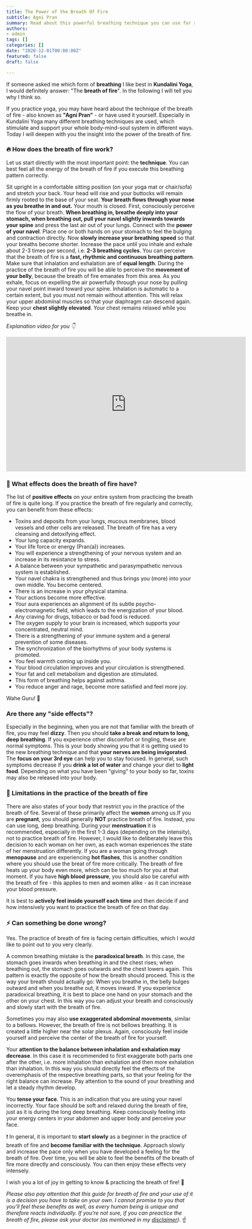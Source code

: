 ```yaml
---
title: The Power of the Breath Of Fire
subtitle: Agni Pran 
summary: Read about this powerful breathing technique you can use for your daily practice. I tell you everything you need to know to use that great breathing method properly for yourself and within your Kundalini Yoga practice.  
authors:
- admin
tags: []
categories: []
date: "2020-12-01T00:00:00Z"
featured: false
draft: false

---
```


If someone asked me which form of **breathing** I like best in **Kundalini Yoga**, I would definitely answer: "The **breath of fire**". In the following I will tell you why I think so.

If you practice yoga, you may have heard about the technique of the breath of fire - also known as **"Agni Pran"** - or have used it yourself. 
Especially in Kundalini Yoga many different breathing techniques are used, which stimulate and support your whole body-mind-soul system in different ways. Today I will deepen with you the insight into the power of the breath of fire. 

### 🔥 How does the breath of fire work?

Let us start directly with the most important point: the **technique**. You can best feel all the energy of the breath of fire if you execute this breathing pattern correctly. 

Sit upright in a comfortable sitting position (on your yoga mat or chair/sofa) and stretch your back. Your head will rise and your buttocks will remain firmly rooted to the base of your seat. **Your breath flows through your nose as you breathe in and out.** Your mouth is closed. First, consciously perceive the flow of your breath. **When breathing in, breathe deeply into your stomach, when breathing out, pull your navel slightly inwards towards your spine** and press the last air out of your lungs. Connect with the **power of your navel**. Place one or both hands on your stomach to feel the bulging and contraction directly. Now **slowly increase your breathing speed** so that your breaths become shorter. Increase the pace until you inhale and exhale about 2-3 times per second, i.e. **2-3 breathing cycles**. You can perceive that the breath of fire is a **fast, rhythmic and continuous breathing pattern**. Make sure that inhalation and exhalation are of **equal length**. During the practice of the breath of fire you will be able to perceive the **movement of your belly**, because the breath of fire emanates from this area. As you exhale, focus on expelling the air powerfully through your nose by pulling your navel point inward toward your spine. Inhalation is automatic to a certain extent, but you must not remain without attention. This will relax your upper abdominal muscles so that your diaphragm can descend again. Keep your **chest slightly elevated**. Your chest remains relaxed while you breathe in. 

*Explanation video for you 👇*

<iframe src="https://player.vimeo.com/video/468131528" width="640" height="360" frameborder="0" allow="autoplay; fullscreen" allowfullscreen></iframe>


### 🔆 What effects does the breath of fire have?

The list of **positive effects** on your entire system from practicing the breath of fire is quite long. If you practice the breath of fire regularly and correctly, you can benefit from these effects: 

- Toxins and deposits from your lungs, mucous membranes, blood vessels and other cells are released. The breath of fire has a very cleansing and detoxifying effect.
- Your lung capacity expands. 
- Your life force or energy (Pran(a)) increases.
- You will experience a strengthening of your nervous system and an increase in its resistance to stress.
- A balance between your sympathetic and parasympathetic nervous system is established. 
- Your navel chakra is strengthened and thus brings you (more) into your own middle. You become centered. 
- There is an increase in your physical stamina.
- Your actions become more effective.
- Your aura experiences an alignment of its subtle psycho-electromagnetic field, which leads to the energization of your blood.
- Any craving for drugs, tobacco or bad food is reduced.
- The oxygen supply to your brain is increased, which supports your concentrated, neutral mind.
- There is a strengthening of your immune system and a general prevention of some diseases.
- The synchronization of the biorhythms of your body systems is promoted.
- You feel warmth coming up inside you. 
- Your blood circulation improves and your circulation is strengthened. 
- Your fat and cell metabolism and digestion are stimulated.
- This form of breathing helps against asthma. 
- You reduce anger and rage, become more satisfied and feel more joy. 

Wahe Guru! 🙏

### Are there any "side effects"? 

Especially in the beginning, when you are not that familiar with the breath of fire, you may feel **dizzy**. Then you should **take a break and return to long, deep breathing**. If you experience other discomfort or tingling, these are normal symptoms. This is your body showing you that it is getting used to the new breathing technique and that **your nerves are being invigorated**. The **focus on your 3rd eye** can help you to stay focused. In general, such symptoms decrease if you **drink a lot of water** and change your diet to **light food**. Depending on what you have been "giving" to your body so far, toxins may also be released into your body. 

### 🚫 Limitations in the practice of the breath of fire

There are also states of your body that restrict you in the practice of the breath of fire. 
Several of these primarily affect the **women** among us.If you are **pregnant**, you should generally **NOT** practice breath of fire. Instead, you can use long, deep breathing. During your **menstruation** it is recommended, especially in the first 1-3 days (depending on the intensity), not to practice breath of fire. However, I would like to deliberately leave this decision to each woman on her own, as each woman experiences the state of her menstruation differently. 
If you are a woman going through **menopause** and are experiencing **hot flashes**, this is another condition where you should use the breat of fire more critically. The breath of fire heats up your body even more, which can be too much for you at that moment. 
If you have **high blood pressure**, you should also be careful with the breath of fire - this applies to men and women alike - as it can increase your blood pressure. 

It is best to **actively feel inside yourself each time** and then decide if and how intensively you want to practice the breath of fire on that day. 

### ⚡ Can something be done wrong?

Yes. The practice of breath of fire is facing certain difficulties, which I would like to point out to you very clearly. 

A common breathing mistake is the **paradoxical breath**. In this case, the stomach goes inwards when breathing in and the chest rises; when breathing out, the stomach goes outwards and the chest lowers again. This pattern is exactly the opposite of how the breath should proceed. This is the way your breath should actually go: When you breathe in, the belly bulges outward and when you breathe out, it moves inward. If you experience paradoxical breathing, it is best to place one hand on your stomach and the other on your chest. In this way you can adjust your breath and consciously and slowly start with the breath of fire. 

Sometimes you may also **use exaggerated abdominal movements**, similar to a bellows. However, the breath of fire is not bellows breathing. It is created a little higher near the solar plexus. Again, consciously feel inside yourself and perceive the center of the breath of fire for yourself.

Your **attention to the balance between inhalation and exhalation may decrease**. In this case it is recommended to first exaggerate both parts one after the other, i.e. more inhalation than exhalation and then more exhalation than inhalation. In this way you should directly feel the effects of the overemphasis of the respective breathing parts, so that your feeling for the right balance can increase. Pay attention to the sound of your breathing and let a steady rhythm develop. 

You **tense your face**. This is an indication that you are using your navel incorrectly. Your face should be soft and relaxed during the breath of fire, just as it is during the long deep breathing. Keep consciously feeling into your energy centers in your abdomen and upper body and perceive your face. 

❗ In general, it is important to **start slowly** as a beginner in the practice of breath of fire and **become familiar with the technique**. Approach slowly and increase the pace only when you have developed a feeling for the breath of fire. Over time, you will be able to feel the benefits of the breath of fire more directly and consciously. You can then enjoy these effects very intensely.

I wish you a lot of joy in getting to know & practicing the breath of fire! 💫



*Please also pay attention that this guide for breath of fire and your use of it is a decision you have to take on your own. I cannot promise to you that you'll feel these benefits as well, as every human being is unique and therefore reacts individually. If you're not sure, if you can preactice the breath of fire, please ask your doctor (as mentioned in my [disclaimer](https://ruhahealing.com/legal/)).* ☝️